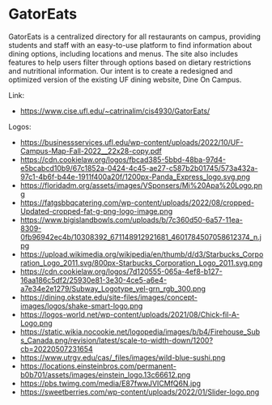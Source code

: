 # GatorEats

GatorEats is a centralized directory for all restaurants on campus, providing students and staff with an easy-to-use platform to find information about dining options, including locations and menus. The site also includes features to help users filter through options based on dietary restrictions and nutritional information. Our intent is to create a redesigned and optimized version of the existing UF dining website, Dine On Campus.

Link:
- https://www.cise.ufl.edu/~catrinalim/cis4930/GatorEats/


Logos:
- https://businessservices.ufl.edu/wp-content/uploads/2022/10/UF-Campus-Map-Fall-2022__22x28-copy.pdf
- https://cdn.cookielaw.org/logos/fbcad385-5bbd-48ba-97d4-e5bcabcd10b9/67c1852a-0424-4c45-ae27-c587b2b01745/573a432a-97c1-4b6f-b44e-1911f400a20f/1200px-Panda_Express_logo.svg.png
- https://floridadm.org/assets/images/VSponsers/Mi%20Apa%20Logo.png
- https://fatgsbbqcatering.com/wp-content/uploads/2022/08/cropped-Updated-cropped-fat-g-png-logo-image.png
- https://www.bigislandbowls.com/uploads/b/7c360d50-6a57-11ea-8309-0fb96942ec4b/10308392_671148912921681_4601784507058612374_n.jpg
- https://upload.wikimedia.org/wikipedia/en/thumb/d/d3/Starbucks_Corporation_Logo_2011.svg/800px-Starbucks_Corporation_Logo_2011.svg.png
- https://cdn.cookielaw.org/logos/7d120555-065a-4ef8-b127-16aa186c5df2/25930e81-3e30-4ce5-a6e4-a7e34e2e1279/Subway_Logotype_yel-grn_rgb_300.png
- https://dining.okstate.edu/site-files/images/concept-images/logos/shake-smart-logo.png
- https://logos-world.net/wp-content/uploads/2021/08/Chick-fil-A-Logo.png
- https://static.wikia.nocookie.net/logopedia/images/b/b4/Firehouse_Subs_Canada.png/revision/latest/scale-to-width-down/1200?cb=20220507231654
- https://www.utrgv.edu/cas/_files/images/wild-blue-sushi.png
- https://locations.einsteinbros.com/permanent-b0b701/assets/images/einstein_logo.13c66612.png
- https://pbs.twimg.com/media/E87fwwJVICMfQ6N.jpg
- https://sweetberries.com/wp-content/uploads/2022/01/Slider-logo.png
